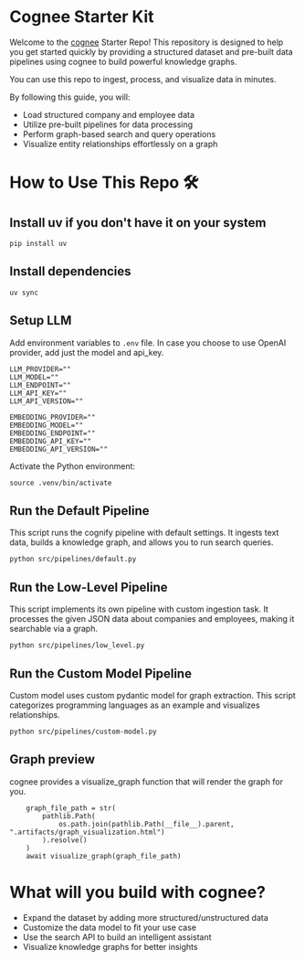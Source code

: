 
# Cognee Starter Kit
Welcome to the <a href="https://github.com/topoteretes/cognee">cognee</a> Starter Repo! This repository is designed to help you get started quickly by providing a structured dataset and pre-built data pipelines using cognee to build powerful knowledge graphs.

You can use this repo to ingest, process, and visualize data in minutes. 

By following this guide, you will:

- Load structured company and employee data
- Utilize pre-built pipelines for data processing
- Perform graph-based search and query operations
- Visualize entity relationships effortlessly on a graph

# How to Use This Repo 🛠

## Install uv if you don't have it on your system
```
pip install uv
```
## Install dependencies
```
uv sync
```

## Setup LLM
Add environment variables to `.env` file.
In case you choose to use OpenAI provider, add just the model and api_key.
```
LLM_PROVIDER=""
LLM_MODEL=""
LLM_ENDPOINT=""
LLM_API_KEY=""
LLM_API_VERSION=""

EMBEDDING_PROVIDER=""
EMBEDDING_MODEL=""
EMBEDDING_ENDPOINT=""
EMBEDDING_API_KEY=""
EMBEDDING_API_VERSION=""
```

Activate the Python environment:
```
source .venv/bin/activate
```

## Run the Default Pipeline

This script runs the cognify pipeline with default settings. It ingests text data, builds a knowledge graph, and allows you to run search queries.

```
python src/pipelines/default.py
```

## Run the Low-Level Pipeline

This script implements its own pipeline with custom ingestion task. It processes the given JSON data about companies and employees, making it searchable via a graph.

```
python src/pipelines/low_level.py
```

## Run the Custom Model Pipeline

Custom model uses custom pydantic model for graph extraction. This script categorizes programming languages as an example and visualizes relationships.

```
python src/pipelines/custom-model.py
```

## Graph preview 

cognee provides a visualize_graph function that will render the graph for you.

```
    graph_file_path = str(
        pathlib.Path(
            os.path.join(pathlib.Path(__file__).parent, ".artifacts/graph_visualization.html")
        ).resolve()
    )
    await visualize_graph(graph_file_path)
```

# What will you build with cognee?

- Expand the dataset by adding more structured/unstructured data
- Customize the data model to fit your use case
- Use the search API to build an intelligent assistant
- Visualize knowledge graphs for better insights
